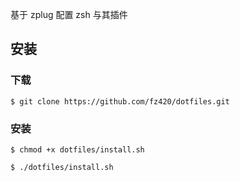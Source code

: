 


基于 zplug 配置 zsh 与其插件

## 安装

### 下载
```
$ git clone https://github.com/fz420/dotfiles.git
```

### 安装
```
$ chmod +x dotfiles/install.sh

$ ./dotfiles/install.sh
```
